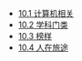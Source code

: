 * [10.1 计算机相关](99-book/notes/README.md)
* [10.2 学科门类](99-book/subject/README.md)
* [10.3 榜样](99-book/90-celebrity.md)
* [10.4 人在旅途](99-book/onjourney/README.md)